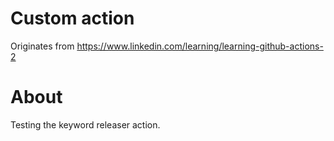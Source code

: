 # Custom action
Originates from
https://www.linkedin.com/learning/learning-github-actions-2

# About
Testing the keyword releaser action.
